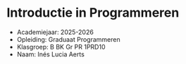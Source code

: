 # Introductie in Programmeren

- Academiejaar: 2025-2026
- Opleiding: Graduaat Programmeren
- Klasgroep: B BK Gr PR 1PRD10
- Naam: Inés Lucia Aerts

